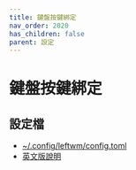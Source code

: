 ```yaml
---
title: 鍵盤按鍵綁定
nav_order: 2020
has_children: false
parent: 設定
---
```



# 鍵盤按鍵綁定

## 設定檔

* [~/.config/leftwm/config.toml](https://github.com/samwhelp/note-about-leftwm/blob/gh-pages/_demo/config/main/config/leftwm/config.toml)
* [英文版說明](https://github.com/samwhelp/note-about-leftwm/blob/gh-pages/_demo/config/main/spec-keybind.md)
